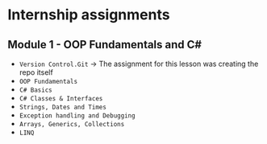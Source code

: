 # Internship assignments

## Module 1 - OOP Fundamentals and C#

- `Version Control.Git` -> The assignment for this lesson was creating the repo itself
- `OOP Fundamentals`
- `C# Basics`
- `C# Classes & Interfaces`
- `Strings, Dates and Times`
- `Exception handling and Debugging`
- `Arrays, Generics, Collections`
- `LINQ`
